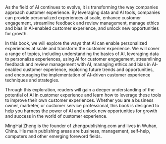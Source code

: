 
As the field of AI continues to evolve, it is transforming the way companies approach customer experience. By leveraging data and AI tools, companies can provide personalized experiences at scale, enhance customer engagement, streamline feedback and review management, manage ethics and bias in AI-enabled customer experience, and unlock new opportunities for growth.

In this book, we will explore the ways that AI can enable personalized experiences at scale and transform the customer experience. We will cover a range of topics, including understanding the basics of AI, leveraging data to personalize experiences, using AI for customer engagement, streamlining feedback and review management with AI, managing ethics and bias in AI-enabled customer experience, exploring future trends and opportunities, and encouraging the implementation of AI-driven customer experience techniques and strategies.

Through this exploration, readers will gain a deeper understanding of the potential of AI in customer experience and learn how to leverage these tools to improve their own customer experiences. Whether you are a business owner, marketer, or customer service professional, this book is designed to help you harness the power of AI and unlock new opportunities for growth and success in the world of customer experience.

MingHai Zheng is the founder of zhengpublishing.com and lives in Wuhan, China. His main publishing areas are business, management, self-help, computers and other emerging foreword fields.
